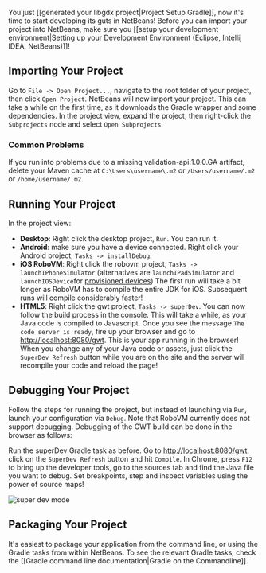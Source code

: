 You just [[generated your libgdx project|Project Setup Gradle]], now it's time to start developing its guts in NetBeans! Before you can import your project into NetBeans, make sure you [[setup your development environment|Setting up your Development Environment (Eclipse, Intellij IDEA, NetBeans)]]!

## Importing Your Project
Go to `File -> Open Project...`, navigate to the root folder of your project, then click `Open Project`. NetBeans will now import your project. This can take a while on the first time, as it downloads the Gradle wrapper and some dependencies. In the project view, expand the project, then right-click the `Subprojects` node and select `Open Subprojects`.

### Common Problems
If you run into problems due to a missing validation-api:1.0.0.GA artifact, delete your Maven cache at `C:\Users\username\.m2` or `/Users/username/.m2` or `/home/username/.m2`.

## Running Your Project
In the project view: 

  * **Desktop**: Right click the desktop project, `Run`. You can run it.
  * **Android**: make sure you have a device connected. Right click your Android project, `Tasks -> installDebug`.
  * **iOS RoboVM**: Right click the robovm project, `Tasks -> launchIPhoneSimulator` (alternatives are `launchIPadSimulator` and `launchIOSDevice`for [provisioned devices](https://developer.apple.com/library/ios/documentation/ToolsLanguages/Conceptual/YourFirstAppStoreSubmission/ProvisionYourDevicesforDevelopment/ProvisionYourDevicesforDevelopment.html))
The first run will take a bit longer as RoboVM has to compile the entire JDK for iOS. Subsequent runs will compile considerably faster!
  * **HTML5**: Right click the gwt project, `Tasks -> superDev`. You can now follow the build process in the console. This will take a while, as your Java code is compiled to Javascript. Once you see the message `The code server is ready`, fire up your browser and go to [http://localhost:8080/gwt](http://localhost:8080/gwt). This is your app running in the browser! When you change any of your Java code or assets, just click the `SuperDev Refresh` button while you are on the site and the server will recompile your code and reload the page!

## Debugging Your Project ##
Follow the steps for running the project, but instead of launching via `Run`, launch your configuration via `Debug`. Note that RoboVM currently does not support debugging. Debugging of the GWT build can be done in the browser as follows:

Run the superDev Gradle task as before. Go to [http://localhost:8080/gwt](http://localhost:8080/gwt), click on the `SuperDev Refresh` button and hit `Compile`. In Chrome, press `F12` to bring up the developer tools, go to the sources tab and find the Java file you want to debug. Set breakpoints, step and inspect variables using the power of source maps!

![super dev mode](http://libgdx.badlogicgames.com/uploads/Screen%20Shot%202014-03-23%20at%2019.11.27-BkaIpjttPQ.png)

## Packaging Your Project
It's easiest to package your application from the command line, or using the Gradle tasks from within NetBeans. To see the relevant Gradle tasks, check the [[Gradle command line documentation|Gradle on the Commandline]].